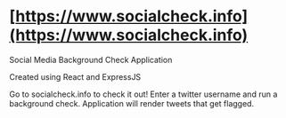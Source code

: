 # [https://www.socialcheck.info](https://www.socialcheck.info)
Social Media Background Check Application

Created using React and ExpressJS

Go to socialcheck.info to check it out!
Enter a twitter username and run a background check.
Application will render tweets that get flagged.
